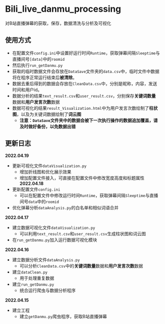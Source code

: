 # Bili_live_danmu_processing
对B站直播弹幕的获取，保存，数据清洗与分析及可视化
## 使用方式
- 在配置文件`config.ini`中设置好运行时间`Runtime`，获取弹幕间隔`Sleeptime`与直播间号`[data]`中的`roomid`
- 然后执行`run_getDanmu.py`
- 获取的临时数据文件会存放在`DataSave`文件夹的`data.csv`中，临时文件中数据将在程序正常运行结束后**被清除**。
- 数据去重后得到的数据会存放在`CleanData.csv`中，分别是昵称，内容，发送时间和用户id。
- 数据分析的结果`text_result.csv`和`user_result.csv`，分别保存**关键词数量**数据和**用户发言次数**数据
- 数据可视化的结果`result_Visualization.html`中为用户发言次数绘制了**柱状图**，以及为关键词数据绘制了**词云图**
  - **注意：`DataSave`文件夹中的数据会被下一次执行操作的数据追加覆盖，请及时做好备份，以免数据出错**
## 更新日志
**2022.04.19**
- 更新可视化文件`dataVisualization.py`
  - 增加折线图和优化展示效果
  - 增加配置文件接入，可直接在配置文件中修改宽度高度和标题属性
**2022.04.18**
- 更新配置文件`config.ini`
    - 可以在配置文件中修改运行时间`Runtime`，获取弹幕间隔`Sleeptime`与直播间号`data`中的`roomid`
- 优化弹幕分析`dataAnalysis.py`的白名单和相似词语合并

**2022.04.17**
- 建立数据可视化文件`dataVisualization.py`
  - 可以利用`text_result.csv`和`user_result.csv`生成柱状图和词云图
- 在`run_getDanmu.py`加入运行数据可视化模块

**2022.04.16**
- 建立数据分析文件`dataAnalysis.py`
  - 可以分析`CleanData.csv`中的**关键词数量**数据和**用户发言次数**数据
- 建立`dataClean.py`
  - 用于处理重复数据
- 建立`run_getDanmu.py`
  - 统合运行爬虫与数据分析程序

**2022.04.15**
- 建立工程
  - 建立`getDanmu.py`爬虫程序，获取B站直播弹幕
